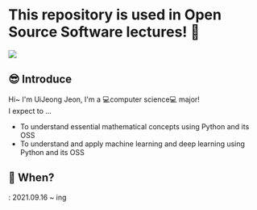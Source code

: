 # This repository is used in Open Source Software lectures! 👋   

![](https://www.designnews.com/sites/designnews.com/files/styles/article_featured_retina/public/Design%20News/open-source-software.png?itok=4RBLu9_P)   

## 😎 Introduce
Hi~ I'm UiJeong Jeon, I'm a 💻computer science💻 major!     
I expect to ...   
* To understand essential mathematical concepts using Python and its OSS
* To understand and apply machine learning and deep learning using Python and its OSS    

## 📆 When?    
 : 2021.09.16 ~ ing   


 
